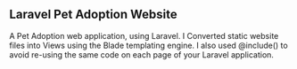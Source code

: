 ## Laravel Pet Adoption Website

A Pet Adoption web application, using Laravel. I Converted static website files into Views using the Blade templating engine. I also used  @include() to avoid re-using the same code on each page of your Laravel application.